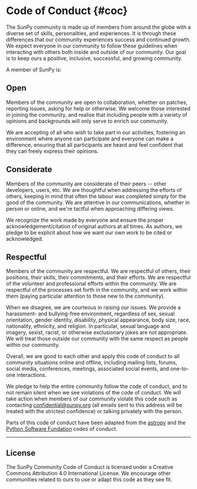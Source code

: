 Code of Conduct {#coc}
===============

The SunPy community is made up of members from around the globe with a
diverse set of skills, personalities, and experiences. It is through
these differences that our community experiences success and continued
growth. We expect everyone in our community to follow these guidelines
when interacting with others both inside and outside of our community.
Our goal is to keep ours a positive, inclusive, successful, and growing
community.

A member of SunPy is:

Open
----

Members of the community are open to collaboration, whether on patches,
reporting issues, asking for help or otherwise. We welcome those
interested in joining the community, and realise that including people
with a variety of opinions and backgrounds will only serve to enrich our
community.

We are accepting of all who wish to take part in our activities,
fostering an environment where anyone can participate and everyone can
make a difference, ensuring that all participants are heard and feel
confident that they can freely express their opinions.

Considerate
-----------

Members of the community are considerate of their peers \-- other
developers, users, etc. We are thoughtful when addressing the efforts of
others, keeping in mind that often the labour was completed simply for
the good of the community. We are attentive in our communications,
whether in person or online, and we\'re tactful when approaching
differing views.

We recognize the work made by everyone and ensure the proper
acknowledgement/citation of original authors at all times. As authors,
we pledge to be explicit about how we want our own work to be cited or
acknowledged.

Respectful
----------

Members of the community are respectful. We are respectful of others,
their positions, their skills, their commitments, and their efforts. We
are respectful of the volunteer and professional efforts within the
community. We are respectful of the processes set forth in the
community, and we work within them (paying particular attention to those
new to the community).

When we disagree, we are courteous in raising our issues. We provide a
harassment- and bullying-free environment, regardless of sex, sexual
orientation, gender identity, disability, physical appearance, body
size, race, nationality, ethnicity, and religion. In particular, sexual
language and imagery, sexist, racist, or otherwise exclusionary jokes
are not appropriate. We will treat those outside our community with the
same respect as people within our community.

Overall, we are good to each other and apply this code of conduct to all
community situations online and offline, including mailing lists,
forums, social media, conferences, meetings, associated social events,
and one-to-one interactions.

We pledge to help the entire community follow the code of conduct, and
to not remain silent when we see violations of the code of conduct. We
will take action when members of our community violate this code such as
contacting <confidential@sunpy.org> (all emails sent to this address
will be treated with the strictest confidence) or talking privately with
the person.

Parts of this code of conduct have been adapted from the
[astropy](http://www.astropy.org/code_of_conduct.html) and the [Python
Software Fundation](https://www.python.org/psf/codeofconduct/) codes of
conduct.

------------------------------------------------------------------------

License
-------

The SunPy Community Code of Conduct is licensed under a Creative Commons
Attribution 4.0 International License. We encourage other communities
related to ours to use or adapt this code as they see fit.
